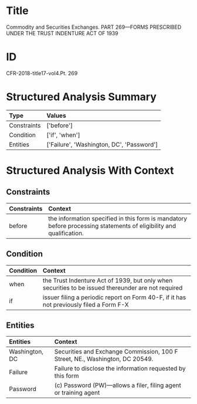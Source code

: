 # Title

 Commodity and Securities Exchanges. PART 269—FORMS PRESCRIBED UNDER THE TRUST INDENTURE ACT OF 1939


# ID

 CFR-2018-title17-vol4.Pt. 269


# Structured Analysis Summary

| Type        | Values                                    |
|:------------|:------------------------------------------|
| Constraints | ['before']                                |
| Condition   | ['if', 'when']                            |
| Entities    | ['Failure', 'Washington, DC', 'Password'] |


# Structured Analysis With Context

 


## Constraints

| Constraints   | Context                                                                                                             |
|:--------------|:--------------------------------------------------------------------------------------------------------------------|
| before        | the information specified in this form is mandatory before  processing statements of eligibility and qualification. |


## Condition

| Condition   | Context                                                                                            |
|:------------|:---------------------------------------------------------------------------------------------------|
| when        | the Trust Indenture Act of 1939, but only when securities to be issued thereunder are not required |
| if          | issuer filing a periodic report on Form 40-F, if it has not previously filed a Form F-X            |


## Entities

| Entities       | Context                                                                       |
|:---------------|:------------------------------------------------------------------------------|
| Washington, DC | Securities and Exchange Commission, 100 F Street, NE., Washington, DC  20549. |
| Failure        | Failure to disclose the information requested by this form                    |
| Password       | (c)  Password (PW)&#8212;allows a filer, filing agent or training agent       |


